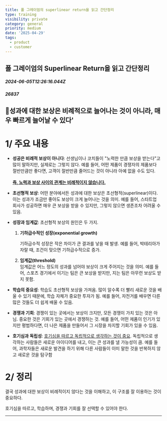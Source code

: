 ```yaml
---
title: 폴 그레이엄의 superlinear return을 읽고 간단정리
type: training
visibility: private
category: general
priority: medium
date: '2025-04-29'
tags:
  - product
  - customer
---
```

## 폴 그레이엄의 Superlinear Return을 읽고 간단정리
##### 2024-06-05T12:26:16.044Z
##### 26837

<h2>성과에 대한 보상은 비례적으로 늘어나는 것이 아니라, 매우 빠르게 늘어날 수 있다'</h2><p></p><h1>1/ 주요 내용</h1><ul class="list-disc"><li><p><strong>성공은 비례적 보상이 아니다</strong>: 선생님이나 코치들이 "노력한 만큼 보상을 받는다"고 많이 말하지만, 실제로는 그렇지 않다. 예를 들어, 어떤 제품이 경쟁자의 제품보다 절반만큼만 좋다면, 고객이 절반만큼 줄어드는 것이 아니라 아예 없을 수도 있다.<br><br><strong><u>즉, 노력과 보상 사이의 관계는 비례적이지 않습니다.</u></strong></p><p></p></li><li><p><strong>초선형적 보상</strong>: 어떤 분야에서든 성과에 대한 보상은 초선형적(superlinear)이다. 이는 성과가 조금만 좋아도 보상이 크게 늘어나는 것을 의미. 예를 들어, 스타트업 회사가 성공하면 매우 큰 보상을 받을 수 있지만, 그렇지 않으면 생존조차 어려울 수 있음.</p><p></p></li><li><p><strong>성장과 임계값</strong>: 초선형적 보상의 원인은 두 가지.</p><ol class="list-decimal"><li><p><strong>기하급수적인 성장(exponential growth)</strong></p><p>기하급수적 성장은 작은 차이가 큰 결과를 낳을 때 발생. 예를 들어, 박테리아가 자랄 때, 조건이 맞으면 기하급수적으로 증가.</p><p></p></li><li><p><strong>임계값(threshold)</strong><br>임계값은 어느 정도의 성과를 넘어야 보상이 크게 주어지는 것을 의미. 예를 들어, 스포츠 경기에서 이기는 팀은 큰 보상을 받지만, 지는 팀은 아무런 보상도 받지 못함.</p></li></ol></li></ul><p></p><ul class="list-disc"><li><p><strong>학습의 중요성</strong>: 학습도 초선형적 보상을 가져옴. 많이 알수록 더 빨리 새로운 것을 배울 수 있기 때문에, 학습 자체가 중요한 투자가 됨. 예를 들어, 자전거를 배우면 다른 많은 것들도 더 쉽게 배울 수 있음.</p></li></ul><p></p><ul class="list-disc"><li><p><strong>경쟁과 기회</strong>: 경쟁이 있는 곳에서는 보상이 크지만, 모든 경쟁이 가치 있는 것은 아님. 중요한 것은 기회가 있는 곳에서 경쟁하는 것. 예를 들어, 어떤 제품이 인기가 있지만 평범하다면, 더 나은 제품을 만들어서 그 시장을 차지할 기회가 있을 수 있음.</p></li></ul><p></p><ul class="list-disc"><li><p><strong>호기심과 독립성</strong>: <u>호기심을 따르고 독립적으로 생각하는 것이 중요</u>. 독립적으로 생각하는 사람들은 새로운 아이디어를 내고, 이는 큰 성과를 낼 가능성이 큼. 예를 들어, 과학자들은 새로운 발견을 하기 위해 다른 사람들이 이미 말한 것을 반복하지 않고 새로운 것을 탐구함</p></li></ul><p></p><h1>2/ 정리</h1><p>결국 성과에 대한 보상이 비례적이지 않다는 것을 이해하고, 이 구조를 잘 이용하는 것이 중요하다.</p><p>호기심을 따르고, 학습하며, 경쟁과 기회를 잘 선택할 수 있어야 한다.</p><hr class="my-4 border-none bg-gray-300 h-[1px]"><div class="bookmark" data="{&quot;metadata&quot;:{&quot;title&quot;:&quot;Superlinear Returns&quot;,&quot;url&quot;:&quot;http://paulgraham.com/superlinear.html&quot;,&quot;provider&quot;:&quot;paulgraham&quot;,&quot;icon&quot;:&quot;https://ycombinator.com/arc/arc.png&quot;}}"></div>
